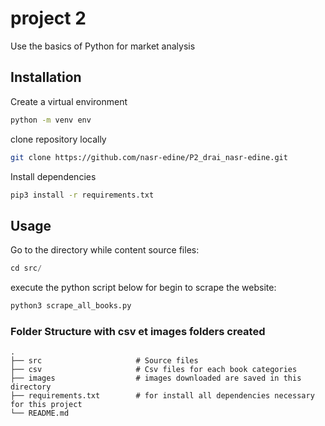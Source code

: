 # project 2
Use the basics of Python for market analysis
## Installation
Create a virtual environment
```bash
python -m venv env
```

clone repository locally
```bash
git clone https://github.com/nasr-edine/P2_drai_nasr-edine.git
```
Install dependencies
```bash
pip3 install -r requirements.txt
```
## Usage

Go to the directory while content source files:
```python
cd src/
```

execute the python script below for begin to scrape the website:
```python
python3 scrape_all_books.py
```
### Folder Structure with csv et images folders created

    .
    ├── src                     # Source files
    ├── csv                     # Csv files for each book categories
    ├── images                  # images downloaded are saved in this directory
    ├── requirements.txt        # for install all dependencies necessary for this project
    └── README.md